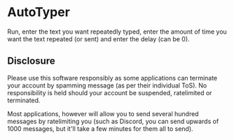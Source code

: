 # AutoTyper
Run, enter the text you want repeatedly typed, enter the amount of time you want the text repeated (or sent) and enter the delay (can be 0).

## **Disclosure** ##
Please use this software responsibly as some applications can terminate your account by spamming message (as per their individual ToS). No responsibility is held should your account be suspended, ratelimited or terminated.

Most applications, however will allow you to send several hundred messages by ratelimiting you (such as Discord, you can send upwards of 1000 messages, but it'll take a few minutes for them all to send).
